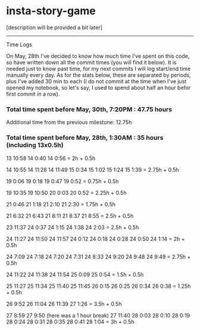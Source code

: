 # insta-story-game

[description will be provided a bit later]






-----------------
Time Logs

On May, 28th I've decided to know how much time I've spent on this code, so have written down all the commit times (you will find it below). It is needed just to know past time, for my next commits I will log start/end time manually every day.
As for the stats below, these are separated by periods, plus I've added 30 min to each (I do not commit at the time when I've just opened my notebook, so let's say, I used to spend about half an hour befor first commit in a row).

### Total time spent before May, 30th, 7:20PM : 47.75 hours

Additional time from the previous milestone: 12.75h

### Total time spent before May, 28th, 1:30AM : 35 hours (including 13x0.5h)

13 10:58
14 0:40
14 0:56
= 2h + 0.5h

14 10:55
14 11:28
14 11:49
15 0:34
15 1:02
15 1:24
15 1:39
= 2.75h + 0.5h

19 0:06
19 0:18
19 0:47
19 0:52
= 0.75h + 0.5h

19 10:35
19 10:50
20 0:03
20 0:52
= 2.25h + 0.5h

21 0:46
21 1:18
21 2:10
21 2:30
= 1.75h + 0.5h

21 6:32
21 6:43
21 8:11
21 8:37
21 8:55
= 2.5h + 0.5h

23 11:37
24 0:37
24 1:15
24 1:38
24 2:03
= 2.5h + 0.5h

24 11:27
24 11:50
24 11:57
24 0:12
24 0:18
24 0:28
24 0:50
24 1:14
= 2h + 0.5h

24 7:09
24 7:18
24 7:20
24 7:31
24 8:33
24 9:20
24 9:48
24 9:49
= 2.75h + 0.5h

24 11:22
24 11:38
24 11:54
25 0:09
25 0:54
= 1.5h + 0.5h

25 11:27
25 11:34
25 11:40
25 11:45
26 0:15
26 0:25
26 0:34
26 0:38
= 1.25h + 0.5h

26 9:52
26 11:04
26 11:39
27 1:26
= 3.5h + 0.5h

27 8:59
27 9:50
(here was a 1 hour break)
27 11:40
28 0:03
28 0:10
28 0:19
28 0:24
28 0:31
28 0:35
28 0:41
28 1:04
= 3h + 0.5h
